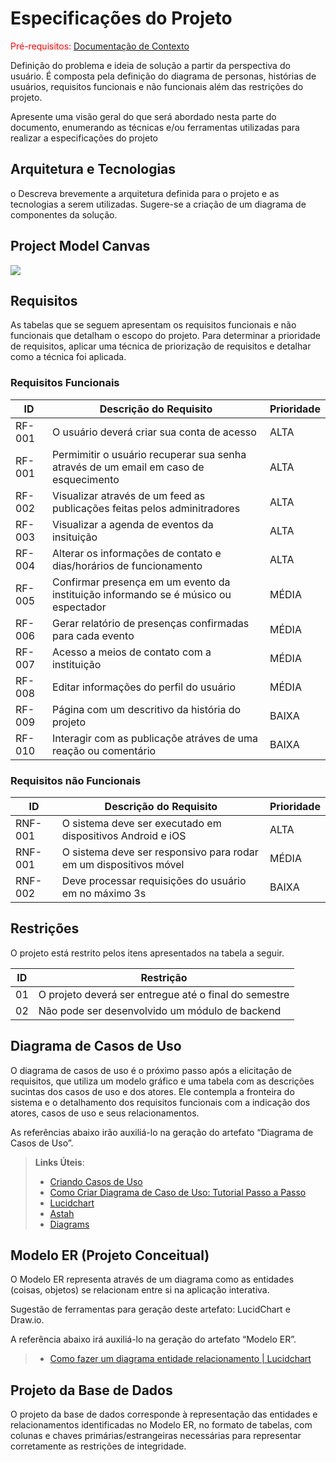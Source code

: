 # Especificações do Projeto

<span style="color:red">Pré-requisitos: <a href="1-Documentação de Contexto.md"> Documentação de Contexto</a></span>

Definição do problema e ideia de solução a partir da perspectiva do usuário. É composta pela definição do  diagrama de personas, histórias de usuários, requisitos funcionais e não funcionais além das restrições do projeto.

Apresente uma visão geral do que será abordado nesta parte do documento, enumerando as técnicas e/ou ferramentas utilizadas para realizar a especificações do projeto

## Arquitetura e Tecnologias

o	Descreva brevemente a arquitetura definida para o projeto e as tecnologias a serem utilizadas. Sugere-se a criação de um diagrama de componentes da solução.

## Project Model Canvas

<img src="https://private-user-images.githubusercontent.com/103080396/309572599-5fb75db9-fe51-47b1-9912-d7f8f975565a.jpg?jwt=eyJhbGciOiJIUzI1NiIsInR5cCI6IkpXVCJ9.eyJpc3MiOiJnaXRodWIuY29tIiwiYXVkIjoicmF3LmdpdGh1YnVzZXJjb250ZW50LmNvbSIsImtleSI6ImtleTUiLCJleHAiOjE3MDk0OTE2NjMsIm5iZiI6MTcwOTQ5MTM2MywicGF0aCI6Ii8xMDMwODAzOTYvMzA5NTcyNTk5LTVmYjc1ZGI5LWZlNTEtNDdiMS05OTEyLWQ3ZjhmOTc1NTY1YS5qcGc_WC1BbXotQWxnb3JpdGhtPUFXUzQtSE1BQy1TSEEyNTYmWC1BbXotQ3JlZGVudGlhbD1BS0lBVkNPRFlMU0E1M1BRSzRaQSUyRjIwMjQwMzAzJTJGdXMtZWFzdC0xJTJGczMlMkZhd3M0X3JlcXVlc3QmWC1BbXotRGF0ZT0yMDI0MDMwM1QxODQyNDNaJlgtQW16LUV4cGlyZXM9MzAwJlgtQW16LVNpZ25hdHVyZT1lOTg1YzZiOGMxMmIyODc2MjQ5ZTU0OGJjZDI0NGVhZmE0M2U0MDBkODNkMjY3NjY1YjlhYjZhZGQ1MTU5OGI2JlgtQW16LVNpZ25lZEhlYWRlcnM9aG9zdCZhY3Rvcl9pZD0wJmtleV9pZD0wJnJlcG9faWQ9MCJ9.TYkFu81B25tg4ER3URlyMtOyzHxZ5QflsKdZT518_gs">

## Requisitos

As tabelas que se seguem apresentam os requisitos funcionais e não funcionais que detalham o escopo do projeto. Para determinar a prioridade de requisitos, aplicar uma técnica de priorização de requisitos e detalhar como a técnica foi aplicada.

### Requisitos Funcionais

|ID    | Descrição do Requisito  | Prioridade |
|------|-----------------------------------------|----|
|RF-001| O usuário deverá criar sua conta de acesso | ALTA | 
|RF-001| Permimitir o usuário recuperar sua senha através de um email em caso de esquecimento | ALTA | 
|RF-002| Visualizar através de um feed as publicações feitas pelos adminitradores | ALTA |
|RF-003| Visualizar a agenda de eventos da insituição |ALTA |
|RF-004| Alterar os informações de contato e dias/horários de funcionamento | ALTA |
|RF-005| Confirmar presença em um evento da instituição informando se é músico ou espectador | MÉDIA |
|RF-006| Gerar relatório de presenças confirmadas para cada evento | MÉDIA |
|RF-007| Acesso a meios de contato com a instituição| MÉDIA |
|RF-008| Editar informações do perfil do usuário | MÉDIA |
|RF-009| Página com um descritivo da história do projeto| BAIXA |
|RF-010| Interagir com as publicaçõe atráves de uma reação ou comentário | BAIXA |

### Requisitos não Funcionais

|ID     | Descrição do Requisito  |Prioridade |
|-------|-------------------------|----|
|RNF-001| O sistema deve ser executado em dispositivos Android e iOS | ALTA | 
|RNF-001| O sistema deve ser responsivo para rodar em um dispositivos móvel | MÉDIA | 
|RNF-002| Deve processar requisições do usuário em no máximo 3s |  BAIXA | 


## Restrições

O projeto está restrito pelos itens apresentados na tabela a seguir.

|ID| Restrição                                             |
|--|-------------------------------------------------------|
|01| O projeto deverá ser entregue até o final do semestre |
|02| Não pode ser desenvolvido um módulo de backend        |


## Diagrama de Casos de Uso

O diagrama de casos de uso é o próximo passo após a elicitação de requisitos, que utiliza um modelo gráfico e uma tabela com as descrições sucintas dos casos de uso e dos atores. Ele contempla a fronteira do sistema e o detalhamento dos requisitos funcionais com a indicação dos atores, casos de uso e seus relacionamentos. 

As referências abaixo irão auxiliá-lo na geração do artefato “Diagrama de Casos de Uso”.

> **Links Úteis**:
> - [Criando Casos de Uso](https://www.ibm.com/docs/pt-br/elm/6.0?topic=requirements-creating-use-cases)
> - [Como Criar Diagrama de Caso de Uso: Tutorial Passo a Passo](https://gitmind.com/pt/fazer-diagrama-de-caso-uso.html/)
> - [Lucidchart](https://www.lucidchart.com/)
> - [Astah](https://astah.net/)
> - [Diagrams](https://app.diagrams.net/)

## Modelo ER (Projeto Conceitual)

O Modelo ER representa através de um diagrama como as entidades (coisas, objetos) se relacionam entre si na aplicação interativa.

Sugestão de ferramentas para geração deste artefato: LucidChart e Draw.io.

A referência abaixo irá auxiliá-lo na geração do artefato “Modelo ER”.

> - [Como fazer um diagrama entidade relacionamento | Lucidchart](https://www.lucidchart.com/pages/pt/como-fazer-um-diagrama-entidade-relacionamento)

## Projeto da Base de Dados

O projeto da base de dados corresponde à representação das entidades e relacionamentos identificadas no Modelo ER, no formato de tabelas, com colunas e chaves primárias/estrangeiras necessárias para representar corretamente as restrições de integridade.
